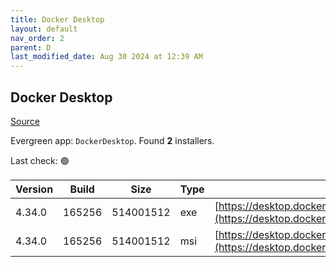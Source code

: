 ```yaml
---
title: Docker Desktop
layout: default
nav_order: 2
parent: D
last_modified_date: Aug 30 2024 at 12:39 AM
---
```


## Docker Desktop

[Source](https://www.docker.com/products/docker-desktop/)

Evergreen app: `DockerDesktop`. Found **2** installers.

Last check: 🟢

| Version | Build  | Size      | Type | URI                                                                                                                                                                    |
| ------- | ------ | --------- | ---- | ---------------------------------------------------------------------------------------------------------------------------------------------------------------------- |
| 4.34.0  | 165256 | 514001512 | exe  | [https://desktop.docker.com/win/main/amd64/165256/Docker%20Desktop%20Installer.exe](https://desktop.docker.com/win/main/amd64/165256/Docker%20Desktop%20Installer.exe) |
| 4.34.0  | 165256 | 514001512 | msi  | [https://desktop.docker.com/win/main/amd64/165256/DockerDesktop.msi](https://desktop.docker.com/win/main/amd64/165256/DockerDesktop.msi)                               |
